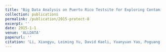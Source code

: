 ```yaml
---
title: "Big Data Analysis on Puerto Rico Testsite for Exploring Contamination Threats"
collection: publications
permalink: /publication/2015-protect-8
excerpt: ''
date: 2015-1-1
venue: 'ALLDATA'
paperurl: ''
citation: 'Li, Xiangyu, Leiming Yu, David Kaeli, Yuanyuan Yao, Poguang Wang, Roger Giese, and Akram Alshawabkeh. "Big Data Analysis on Puerto Rico Testsite for Exploring Contamination Threats." ALLDATA (2015).'
---
```

